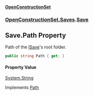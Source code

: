 #### [OpenConstructionSet](index.md 'index')
### [OpenConstructionSet.Saves](index.md#OpenConstructionSet_Saves 'OpenConstructionSet.Saves').[Save](DTn0VMSX+zoEg79swwhkAA.md 'OpenConstructionSet.Saves.Save')
## Save.Path Property
Path of the [ISave](Ctkxwo+aKH6hcxhzKw7nag.md 'OpenConstructionSet.Saves.ISave')'s root folder.  
```csharp
public string Path { get; }
```
#### Property Value
[System.String](https://docs.microsoft.com/en-us/dotnet/api/System.String 'System.String')

Implements [Path](F9N5emqSkc68DY+PX58RZA.md 'OpenConstructionSet.Saves.ISave.Path')  
